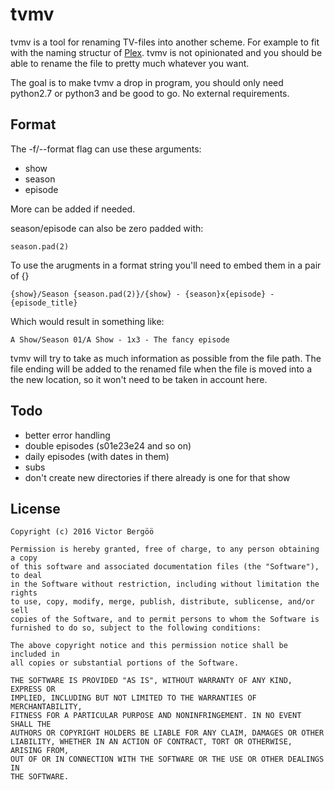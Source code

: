 # tvmv

tvmv is a tool for renaming TV-files into another scheme. For example to fit with the naming structur of [Plex](https://support.plex.tv/hc/en-us/articles/200220687-Naming-Series-Season-Based-TV-Shows). tvmv is not opinionated and you should be able to rename the file to pretty much whatever you want.

The goal is to make tvmv a drop in program, you should only need python2.7 or python3 and be good to go. No external requirements.

## Format

The -f/--format flag can use these arguments:

* show 
* season 
* episode

More can be added if needed.

season/episode can also be zero padded with:

    season.pad(2)

To use the arugments in a format string you'll need to embed them in a pair of {}

    {show}/Season {season.pad(2)}/{show} - {season}x{episode} - {episode_title}

Which would result in something like:

    A Show/Season 01/A Show - 1x3 - The fancy episode

tvmv will try to take as much information as possible from the file path. The file ending will be added to the renamed file when the file is moved into a the new location, so it won't need to be taken in account here.

## Todo

* better error handling
* double episodes (s01e23e24 and so on)
* daily episodes (with dates in them)
* subs
* don't create new directories if there already is one for that show

## License

    Copyright (c) 2016 Victor Bergöö

    Permission is hereby granted, free of charge, to any person obtaining a copy
    of this software and associated documentation files (the "Software"), to deal
    in the Software without restriction, including without limitation the rights
    to use, copy, modify, merge, publish, distribute, sublicense, and/or sell
    copies of the Software, and to permit persons to whom the Software is
    furnished to do so, subject to the following conditions:

    The above copyright notice and this permission notice shall be included in
    all copies or substantial portions of the Software.

    THE SOFTWARE IS PROVIDED "AS IS", WITHOUT WARRANTY OF ANY KIND, EXPRESS OR
    IMPLIED, INCLUDING BUT NOT LIMITED TO THE WARRANTIES OF MERCHANTABILITY,
    FITNESS FOR A PARTICULAR PURPOSE AND NONINFRINGEMENT. IN NO EVENT SHALL THE
    AUTHORS OR COPYRIGHT HOLDERS BE LIABLE FOR ANY CLAIM, DAMAGES OR OTHER
    LIABILITY, WHETHER IN AN ACTION OF CONTRACT, TORT OR OTHERWISE, ARISING FROM,
    OUT OF OR IN CONNECTION WITH THE SOFTWARE OR THE USE OR OTHER DEALINGS IN
    THE SOFTWARE.
